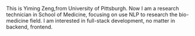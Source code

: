 This is Yiming Zeng,from University of Pittsburgh. Now I am a research technician in School of Medicine, focusing on use NLP to research the bio-medicine field. 
I am interested in full-stack development, no matter in backend, frontend. 
